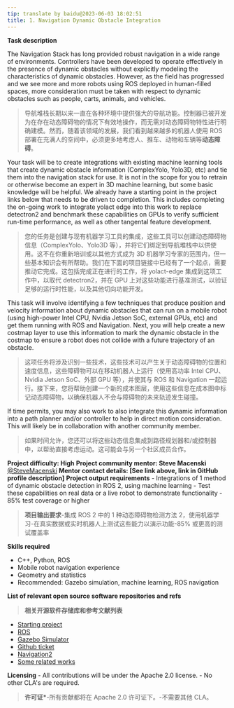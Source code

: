 ```yaml
---
tip: translate by baidu@2023-06-03 18:02:51
title: 1. Navigation Dynamic Obstacle Integration
---
```


**Task description**

The Navigation Stack has long provided robust navigation in a wide range of environments. Controllers have been developed to operate effectively in the presence of dynamic obstacles without explicitly modeling the characteristics of dynamic obstacles. However, as the field has progressed and we see more and more robots using ROS deployed in human-filled spaces, more consideration must be taken with respect to dynamic obstacles such as people, carts, animals, and vehicles.

> 导航堆栈长期以来一直在各种环境中提供强大的导航功能。控制器已被开发为在存在动态障碍物的情况下有效地操作，而无需对动态障碍物特性进行明确建模。然而，随着该领域的发展，我们看到越来越多的机器人使用 ROS 部署在充满人的空间中，必须更多地考虑人、推车、动物和车辆等**动态障碍**。

Your task will be to create integrations with existing machine learning tools that create dynamic obstacle information (ComplexYolo, Yolo3D, etc) and tie them into the navigation stack for use. It is not in the scope for you to retrain or otherwise become an expert in 3D machine learning, but some basic knowledge will be helpful. We already have a starting point in the project links below that needs to be driven to completion. This includes completing the on-going work to integrate yolact edge into this work to replace detectron2 and benchmark these capabilities on GPUs to verify sufficient run-time performance, as well as other tangental feature development.

> 您的任务是创建与现有机器学习工具的集成，这些工具可以创建动态障碍物信息（ComplexYolo、Yolo3D 等），并将它们绑定到导航堆栈中以供使用。这不在你重新培训或以其他方式成为 3D 机器学习专家的范围内，但一些基本知识会有所帮助。我们在下面的项目链接中已经有了一个起点，需要推动它完成。这包括完成正在进行的工作，将 yolact-edge 集成到这项工作中，以取代 detectron2，并在 GPU 上对这些功能进行基准测试，以验证足够的运行时性能，以及其他切向功能开发。

This task will involve identifying a few techniques that produce position and velocity information about dynamic obstacles that can run on a mobile robot (using high-power Intel CPU, Nvidia Jetson SoC, external GPUs, etc) and get them running with ROS and Navigation. Next, you will help create a new costmap layer to use this information to mark the dynamic obstacle in the costmap to ensure a robot does not collide with a future trajectory of an obstacle.

> 这项任务将涉及识别一些技术，这些技术可以产生关于动态障碍物的位置和速度信息，这些障碍物可以在移动机器人上运行（使用高功率 Intel CPU、Nvidia Jetson SoC、外部 GPU 等），并使其与 ROS 和 Navigation 一起运行。接下来，您将帮助创建一个新的成本图层，使用这些信息在成本图中标记动态障碍物，以确保机器人不会与障碍物的未来轨迹发生碰撞。

If time permits, you may also work to also integrate this dynamic information into a path planner and/or controller to help in direct motion consideration. This will likely be in collaboration with another community member.

> 如果时间允许，您还可以将这些动态信息集成到路径规划器和/或控制器中，以帮助直接考虑运动。这可能会与另一个社区成员合作。

**Project difficulty: High**
**Project community mentor: Steve Macenski** [\@SteveMacenski](https://github.com/SteveMacenski)
**Mentor contact details: \[See link above, link in GitHub profile description\]**
**Project output requirements** - Integrations of 1 method of dynamic obstacle detection in ROS 2, using machine learning - Test these capabilities on real data or a live robot to demonstrate functionality - 85% test coverage or higher

> **项目输出要求**-集成 ROS 2 中的 1 种动态障碍物检测方法 2，使用机器学习-在真实数据或实时机器人上测试这些能力以演示功能-85% 或更高的测试覆盖率

**Skills required**

- C++, Python, ROS
- Mobile robot navigation experience
- Geometry and statistics
- Recommended: Gazebo simulation, machine learning, ROS navigation

**List of relevant open source software repositories and refs**

> **相关开源软件存储库和参考文献列表**

- [Starting project](https://github.com/ros-planning/navigation2_dynamic/)
- [ROS](https://www.ros.org/)
- [Gazebo Simulator](http://gazebosim.org/)
- [Github ticket](https://github.com/ros-planning/navigation2/issues/1617)
- [Navigation2](https://navigation.ros.org/)
- [Some related works](https://alyssapierson.files.wordpress.com/2018/05/pierson2018.pdf)

**Licensing** - All contributions will be under the Apache 2.0 license. - No other CLA\'s are required.

> **许可证\***-所有贡献都将在 Apache 2.0 许可证下。-不需要其他 CLA。
